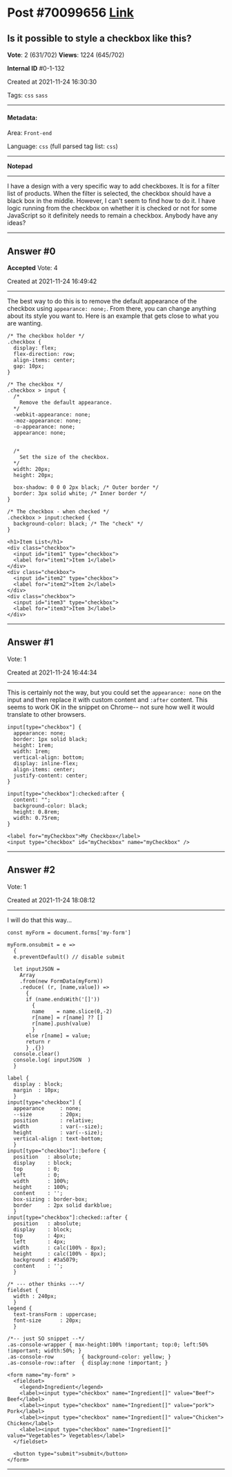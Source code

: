 
# Post \#70099656 [Link](https://stackoverflow.com/questions/70099656/)

## Is it possible to style a checkbox like this?

**Vote**: 2 (631/702) **Views**: 1224 (645/702) 

**Internal ID** \#0-1-132

Created at 2021-11-24 16:30:30

Tags: `css` `sass`

----------

#### Metadata:

Area: `Front-end`

Language: `css` (full parsed tag list: `css`)

----------

**Notepad**


----------

I have a design with a very specific way to add checkboxes. It is for a filter list of products. When the filter is selected, the checkbox should have a black box in the middle. However, I can't seem to find how to do it.
I have logic running from the checkbox on whether it is checked or not for some JavaScript so it definitely needs to remain a checkbox.
Anybody have any ideas?
[](https://i.stack.imgur.com/ki1PZ.png)


----------
        
## Answer \#0

**Accepted** Vote: 4

Created at 2021-11-24 16:49:42

------------

The best way to do this is to remove the default appearance of the checkbox using `appearance: none;`. From there, you can change anything about its style you want to. Here is an example that gets close to what you are wanting.
```
/* The checkbox holder */
.checkbox {
  display: flex;
  flex-direction: row;
  align-items: center;
  gap: 10px;
}

/* The checkbox */
.checkbox > input {
  /*
    Remove the default appearance.
  */
  -webkit-appearance: none;
  -moz-appearance: none;
  -o-appearance: none;
  appearance: none;
  
  
  /*
    Set the size of the checkbox.
  */
  width: 20px;
  height: 20px;
  
  box-shadow: 0 0 0 2px black; /* Outer border */
  border: 3px solid white; /* Inner border */
}

/* The checkbox - when checked */
.checkbox > input:checked {
  background-color: black; /* The "check" */
}
```
```
<h1>Item List</h1>
<div class="checkbox">
  <input id="item1" type="checkbox">
  <label for="item1">Item 1</label>
</div>
<div class="checkbox">
  <input id="item2" type="checkbox">
  <label for="item2">Item 2</label>
</div>
<div class="checkbox">
  <input id="item3" type="checkbox">
  <label for="item3">Item 3</label>
</div>
```




------------
    
    
## Answer \#1

 Vote: 1

Created at 2021-11-24 16:44:34

------------

This is certainly not the  way, but you could set the `appearance: none` on the input and then replace it with custom content and `:after` content.  This seems to work OK in the snippet on Chrome-- not sure how well it would translate to other browsers.
```
input[type="checkbox"] {
  appearance: none;
  border: 1px solid black;
  height: 1rem;
  width: 1rem;
  vertical-align: bottom;
  display: inline-flex;
  align-items: center;
  justify-content: center;
}

input[type="checkbox"]:checked:after {
  content: "";
  background-color: black;
  height: 0.8rem;
  width: 0.75rem;
}
```
```
<label for="myCheckbox">My Checkbox</label>
<input type="checkbox" id="myCheckbox" name="myCheckbox" />
```




------------
    
    
## Answer \#2

 Vote: 1

Created at 2021-11-24 18:08:12

------------

I will do that this way...
```
const myForm = document.forms['my-form']

myForm.onsubmit = e =>
  {
  e.preventDefault() // disable submit 

  let inputJSON =
    Array
    .from(new FormData(myForm))
    .reduce( (r, [name,value]) =>
      {
      if (name.endsWith('[]'))
        {
        name    = name.slice(0,-2)
        r[name] = r[name] ?? []
        r[name].push(value)
        }
      else r[name] = value; 
      return r
      } ,{})
  console.clear()
  console.log( inputJSON  )
  }
```
```
label { 
  display : block; 
  margin  : 10px; 
  }
input[type="checkbox"] {
  appearance     : none;
  --size         : 20px;
  position       : relative;
  width          : var(--size);
  height         : var(--size);
  vertical-align : text-bottom;
  }
input[type="checkbox"]::before {
  position   : absolute;
  display    : block;
  top        : 0;
  left       : 0;
  width      : 100%;
  height     : 100%;
  content    : '';
  box-sizing : border-box;
  border     : 2px solid darkblue;
  }
input[type="checkbox"]:checked::after {
  position   : absolute;
  display    : block;
  top        : 4px;
  left       : 4px;
  width      : calc(100% - 8px);
  height     : calc(100% - 8px);
  background : #3a5079;
  content    : '';
  } 

/* --- other thinks ---*/
fieldset {
  width : 240px;
  }
legend {
  text-transForm : uppercase;
  font-size      : 20px;
  }
  
/*-- just SO snippet --*/  
.as-console-wrapper { max-height:100% !important; top:0; left:50% !important; width:50%; }
.as-console-row         { background-color: yellow; }
.as-console-row::after  { display:none !important; }
```
```
<form name="my-form" >
  <fieldset>
    <legend>Ingredient</legend>
    <label><input type="checkbox" name="Ingredient[]" value="Beef"> Beef</label>
    <label><input type="checkbox" name="Ingredient[]" value="pork"> Pork</label>
    <label><input type="checkbox" name="Ingredient[]" value="Chicken"> Chicken</label>
    <label><input type="checkbox" name="Ingredient[]" value="Vegetables"> Vegetables</label>
  </fieldset>

  <button type="submit">submit</button>
</form>
```




------------
    
    